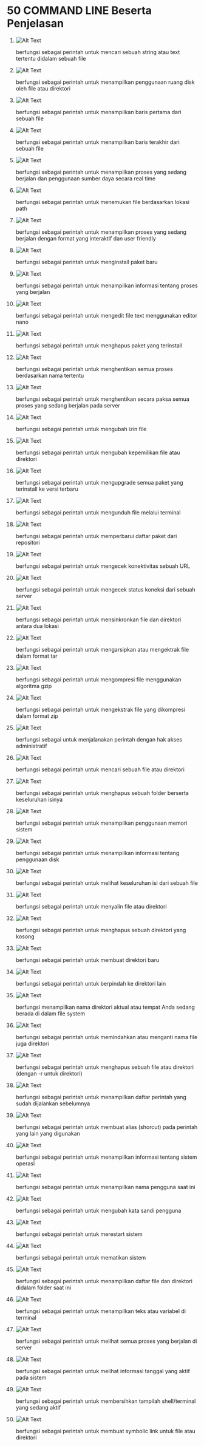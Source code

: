 # 50 COMMAND LINE Beserta Penjelasan

1. ![Alt Text](https://github.com/Kingfroze/Bahij-Ammar-Dzakwan-Al-Faiq_09011182328018-Semester3_Praktikum-SO/blob/main/50%20CMD/SS%201.png)
   
   berfungsi sebagai perintah untuk mencari sebuah string atau text tertentu didalam sebuah file
3. ![Alt Text](https://github.com/Kingfroze/Bahij-Ammar-Dzakwan-Al-Faiq_09011182328018-Semester3_Praktikum-SO/blob/main/50%20CMD/SS%202.png)

   berfungsi sebagai perintah untuk menampilkan penggunaan ruang disk oleh file atau direktori
5. ![Alt Text](https://github.com/Kingfroze/Bahij-Ammar-Dzakwan-Al-Faiq_09011182328018-Semester3_Praktikum-SO/blob/main/50%20CMD/SS%203.png)

   berfungsi sebagai perintah untuk menampilkan baris pertama dari sebuah file
7. ![Alt Text](https://github.com/Kingfroze/Bahij-Ammar-Dzakwan-Al-Faiq_09011182328018-Semester3_Praktikum-SO/blob/main/50%20CMD/SS%204.png)

   berfungsi sebagai perintah untuk menampilkan baris terakhir dari sebuah file
9. ![Alt Text](https://github.com/Kingfroze/Bahij-Ammar-Dzakwan-Al-Faiq_09011182328018-Semester3_Praktikum-SO/blob/main/50%20CMD/SS%205.png)

    berfungsi sebagai perintah untuk menampilkan proses yang sedang berjalan dan penggunaan sumber daya secara real time
11. ![Alt Text](https://github.com/Kingfroze/Bahij-Ammar-Dzakwan-Al-Faiq_09011182328018-Semester3_Praktikum-SO/blob/main/50%20CMD/SS%206.png)

    berfungsi sebagai perintah untuk menemukan file berdasarkan lokasi path
13. ![Alt Text](https://github.com/Kingfroze/Bahij-Ammar-Dzakwan-Al-Faiq_09011182328018-Semester3_Praktikum-SO/blob/main/50%20CMD/SS%207.png)

    berfungsi sebagai perintah untuk menampilkan proses yang sedang berjalan dengan format yang interaktif dan user friendly
15. ![Alt Text](https://github.com/Kingfroze/Bahij-Ammar-Dzakwan-Al-Faiq_09011182328018-Semester3_Praktikum-SO/blob/main/50%20CMD/SS%208.png)

    berfungsi sebagai perintah untuk menginstall paket baru
17. ![Alt Text](https://github.com/Kingfroze/Bahij-Ammar-Dzakwan-Al-Faiq_09011182328018-Semester3_Praktikum-SO/blob/main/50%20CMD/SS%209.png)

    berfungsi sebagai perintah untuk menampilkan informasi tentang proses yang berjalan
19. ![Alt Text](https://github.com/Kingfroze/Bahij-Ammar-Dzakwan-Al-Faiq_09011182328018-Semester3_Praktikum-SO/blob/main/50%20CMD/SS%2010.png)

    berfungsi sebagai perintah untuk mengedit file text menggunakan editor nano
21. ![Alt Text](https://github.com/Kingfroze/Bahij-Ammar-Dzakwan-Al-Faiq_09011182328018-Semester3_Praktikum-SO/blob/main/50%20CMD/SS%2011.png)

    berfungsi sebagai perintah untuk menghapus paket yang terinstall
23. ![Alt Text](https://github.com/Kingfroze/Bahij-Ammar-Dzakwan-Al-Faiq_09011182328018-Semester3_Praktikum-SO/blob/main/50%20CMD/SS%2012.png)

    berfungsi sebagai perintah untuk menghentikan semua proses berdasarkan nama tertentu
25. ![Alt Text](https://github.com/Kingfroze/Bahij-Ammar-Dzakwan-Al-Faiq_09011182328018-Semester3_Praktikum-SO/blob/main/50%20CMD/SS%2013.png)

    berfungsi sebagai perintah untuk menghentikan secara paksa semua proses yang sedang berjalan pada server
27. ![Alt Text](https://github.com/Kingfroze/Bahij-Ammar-Dzakwan-Al-Faiq_09011182328018-Semester3_Praktikum-SO/blob/main/50%20CMD/SS%2014.png)

    berfungsi sebagai perintah untuk mengubah izin file
29. ![Alt Text](https://github.com/Kingfroze/Bahij-Ammar-Dzakwan-Al-Faiq_09011182328018-Semester3_Praktikum-SO/blob/main/50%20CMD/SS%2015.png)

    berfungsi sebagai perintah untuk mengubah kepemilikan file atau direktori
31. ![Alt Text](https://github.com/Kingfroze/Bahij-Ammar-Dzakwan-Al-Faiq_09011182328018-Semester3_Praktikum-SO/blob/main/50%20CMD/SS%2016.png)

    berfungsi sebagai perintah untuk mengupgrade semua paket yang terinstall ke versi terbaru
33. ![Alt Text](https://github.com/Kingfroze/Bahij-Ammar-Dzakwan-Al-Faiq_09011182328018-Semester3_Praktikum-SO/blob/main/50%20CMD/SS%2017.png)

    berfungsi sebagai perintah untuk mengunduh file melalui terminal
35. ![Alt Text](https://github.com/Kingfroze/Bahij-Ammar-Dzakwan-Al-Faiq_09011182328018-Semester3_Praktikum-SO/blob/main/50%20CMD/SS%2018.png)

    berfungsi sebagai perintah untuk memperbarui daftar paket dari repositori
37. ![Alt Text](https://github.com/Kingfroze/Bahij-Ammar-Dzakwan-Al-Faiq_09011182328018-Semester3_Praktikum-SO/blob/main/50%20CMD/SS%2019.png)

    berfungsi sebagai perintah untuk mengecek konektivitas sebuah URL
39. ![Alt Text](https://github.com/Kingfroze/Bahij-Ammar-Dzakwan-Al-Faiq_09011182328018-Semester3_Praktikum-SO/blob/main/50%20CMD/SS%2020.png)

    berfungsi sebagai perintah untuk mengecek status koneksi dari sebuah server
41. ![Alt Text](https://github.com/Kingfroze/Bahij-Ammar-Dzakwan-Al-Faiq_09011182328018-Semester3_Praktikum-SO/blob/main/50%20CMD/SS%2021.png)

    berfungsi sebagai perintah untuk mensinkronkan file dan direktori antara dua lokasi
43. ![Alt Text](https://github.com/Kingfroze/Bahij-Ammar-Dzakwan-Al-Faiq_09011182328018-Semester3_Praktikum-SO/blob/main/50%20CMD/SS%2022.png)

    berfungsi sebagai perintah untuk mengarsipkan atau mengektrak file dalam format tar
45. ![Alt Text](https://github.com/Kingfroze/Bahij-Ammar-Dzakwan-Al-Faiq_09011182328018-Semester3_Praktikum-SO/blob/main/50%20CMD/SS%2023.png)

    berfungsi sebagai perintah untuk mengompresi file menggunakan algoritma gzip
47. ![Alt Text](https://github.com/Kingfroze/Bahij-Ammar-Dzakwan-Al-Faiq_09011182328018-Semester3_Praktikum-SO/blob/main/50%20CMD/SS%2024.png)

    berfungsi sebagai perintah untuk mengekstrak file yang dikompresi dalam format zip
49. ![Alt Text](https://github.com/Kingfroze/Bahij-Ammar-Dzakwan-Al-Faiq_09011182328018-Semester3_Praktikum-SO/blob/main/50%20CMD/SS%2025.png)

    berfungsi sebagai untuk menjalanakan perintah dengan hak akses administratif
51. ![Alt Text](https://github.com/Kingfroze/Bahij-Ammar-Dzakwan-Al-Faiq_09011182328018-Semester3_Praktikum-SO/blob/main/50%20CMD/SS%2026.png)

    berfungsi sebagai perintah untuk mencari sebuah file atau direktori
53. ![Alt Text](https://github.com/Kingfroze/Bahij-Ammar-Dzakwan-Al-Faiq_09011182328018-Semester3_Praktikum-SO/blob/main/50%20CMD/SS%2027.png)

    berfungsi sebagai perintah untuk menghapus sebuah folder berserta keseluruhan isinya
55. ![Alt Text](https://github.com/Kingfroze/Bahij-Ammar-Dzakwan-Al-Faiq_09011182328018-Semester3_Praktikum-SO/blob/main/50%20CMD/SS%2028.png)

    berfungsi sebagai perintah untuk menampilkan penggunaan memori sistem
57. ![Alt Text](https://github.com/Kingfroze/Bahij-Ammar-Dzakwan-Al-Faiq_09011182328018-Semester3_Praktikum-SO/blob/main/50%20CMD/SS%2029.png)

    berfungsi sebagai perintah untuk menampilkan informasi tentang penggunaan disk
59. ![Alt Text](https://github.com/Kingfroze/Bahij-Ammar-Dzakwan-Al-Faiq_09011182328018-Semester3_Praktikum-SO/blob/main/50%20CMD/SS%2030.png)

    berfungsi sebagai perintah untuk melihat keseluruhan isi dari sebuah file
61. ![Alt Text](https://github.com/Kingfroze/Bahij-Ammar-Dzakwan-Al-Faiq_09011182328018-Semester3_Praktikum-SO/blob/main/50%20CMD/SS%2031.png)

    berfungsi sebagai perintah untuk menyalin file atau direktori
63. ![Alt Text](https://github.com/Kingfroze/Bahij-Ammar-Dzakwan-Al-Faiq_09011182328018-Semester3_Praktikum-SO/blob/main/50%20CMD/SS%2032.png)

    berfungsi sebagai perintah untuk menghapus sebuah direktori yang kosong
65. ![Alt Text](https://github.com/Kingfroze/Bahij-Ammar-Dzakwan-Al-Faiq_09011182328018-Semester3_Praktikum-SO/blob/main/50%20CMD/SS%2033.png)

    berfungsi sebagai perintah untuk membuat direktori baru
67. ![Alt Text](https://github.com/Kingfroze/Bahij-Ammar-Dzakwan-Al-Faiq_09011182328018-Semester3_Praktikum-SO/blob/main/50%20CMD/SS%2034.png)

    berfungsi sebagai perintah untuk berpindah ke direktori lain
69. ![Alt Text](https://github.com/Kingfroze/Bahij-Ammar-Dzakwan-Al-Faiq_09011182328018-Semester3_Praktikum-SO/blob/main/50%20CMD/SS%2035.png)

    berfungsi menampilkan nama direktori aktual atau tempat Anda sedang berada di dalam file system
71. ![Alt Text](https://github.com/Kingfroze/Bahij-Ammar-Dzakwan-Al-Faiq_09011182328018-Semester3_Praktikum-SO/blob/main/50%20CMD/SS%2036.png)

    berfungsi sebagai perintah untuk memindahkan atau menganti nama file juga direktori
73. ![Alt Text](https://github.com/Kingfroze/Bahij-Ammar-Dzakwan-Al-Faiq_09011182328018-Semester3_Praktikum-SO/blob/main/50%20CMD/SS%2037.png)

    berfungsi sebagai perintah untuk menghapus sebuah file atau direktori (dengan -r untuk direktori)
75. ![Alt Text](https://github.com/Kingfroze/Bahij-Ammar-Dzakwan-Al-Faiq_09011182328018-Semester3_Praktikum-SO/blob/main/50%20CMD/SS%2038.png)

    berfungsi sebagai perintah untuk menampilkan daftar perintah yang sudah dijalankan sebelumnya
77. ![Alt Text](https://github.com/Kingfroze/Bahij-Ammar-Dzakwan-Al-Faiq_09011182328018-Semester3_Praktikum-SO/blob/main/50%20CMD/SS%2039.png)

    berfungsi sebagai perintah untuk membuat alias (shorcut) pada perintah yang lain yang digunakan
79. ![Alt Text](https://github.com/Kingfroze/Bahij-Ammar-Dzakwan-Al-Faiq_09011182328018-Semester3_Praktikum-SO/blob/main/50%20CMD/SS%2040.png)

    berfungsi sebagai perintah untuk menampilkan informasi tentang sistem operasi
81. ![Alt Text](https://github.com/Kingfroze/Bahij-Ammar-Dzakwan-Al-Faiq_09011182328018-Semester3_Praktikum-SO/blob/main/50%20CMD/SS%2041.png)

    berfungsi sebagai perintah untuk menampilkan nama pengguna saat ini
83. ![Alt Text](https://github.com/Kingfroze/Bahij-Ammar-Dzakwan-Al-Faiq_09011182328018-Semester3_Praktikum-SO/blob/main/50%20CMD/SS%2042.png)

    berfungsi sebagai perintah untuk mengubah kata sandi pengguna
85. ![Alt Text](https://github.com/Kingfroze/Bahij-Ammar-Dzakwan-Al-Faiq_09011182328018-Semester3_Praktikum-SO/blob/main/50%20CMD/SS%2043.png)

    berfungsi sebagai perintah untuk merestart sistem
87. ![Alt Text](https://github.com/Kingfroze/Bahij-Ammar-Dzakwan-Al-Faiq_09011182328018-Semester3_Praktikum-SO/blob/main/50%20CMD/SS%2044.png)

    berfungsi sebagai perintah untuk mematikan sistem
89. ![Alt Text](https://github.com/Kingfroze/Bahij-Ammar-Dzakwan-Al-Faiq_09011182328018-Semester3_Praktikum-SO/blob/main/50%20CMD/SS%2045.png)

    berfungsi sebagai perintah untuk menampilkan daftar file dan direktori didalam folder saat ini
91. ![Alt Text](https://github.com/Kingfroze/Bahij-Ammar-Dzakwan-Al-Faiq_09011182328018-Semester3_Praktikum-SO/blob/main/50%20CMD/SS%2046.png)

    berfungsi sebagai perintah untuk menampilkan teks atau variabel di terminal
93. ![Alt Text](https://github.com/Kingfroze/Bahij-Ammar-Dzakwan-Al-Faiq_09011182328018-Semester3_Praktikum-SO/blob/main/50%20CMD/SS%2047.png)

    berfungsi sebagai perintah untuk melihat semua proses yang berjalan di server
95. ![Alt Text](https://github.com/Kingfroze/Bahij-Ammar-Dzakwan-Al-Faiq_09011182328018-Semester3_Praktikum-SO/blob/main/50%20CMD/SS%2048.png)

    berfungsi sebagai perintah untuk melihat informasi tanggal yang aktif pada sistem
97. ![Alt Text](https://github.com/Kingfroze/Bahij-Ammar-Dzakwan-Al-Faiq_09011182328018-Semester3_Praktikum-SO/blob/main/50%20CMD/SS%2049.png)

    berfungsi sebagai perintah untuk membersihkan tampilah shell/terminal yang sedang aktif
99. ![Alt Text](https://github.com/Kingfroze/Bahij-Ammar-Dzakwan-Al-Faiq_09011182328018-Semester3_Praktikum-SO/blob/main/50%20CMD/SS%2050.png)

    berfungsi sebagai perintah untuk membuat symbolic link untuk file atau direktori
